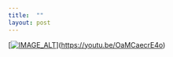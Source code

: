 ```yaml
---
title:  ""
layout: post
---
```


[[![IMAGE_ALT](https://img.youtube.com/vi/UmX4kyB2wfg/0.jpg)](https://www.youtube.com/watch?v=UmX4kyB2wfg)](https://youtu.be/OaMCaecrE4o)
